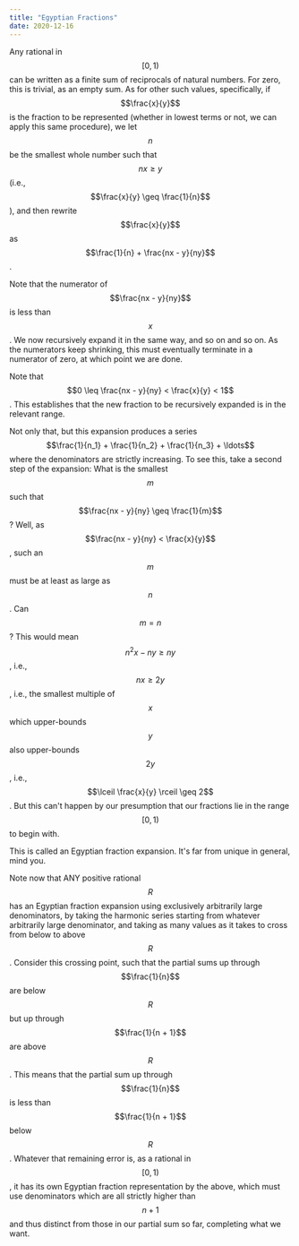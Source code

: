 ```yaml
---
title: "Egyptian Fractions"
date: 2020-12-16
---
```


Any rational in $$[0, 1)$$ can be written as a finite sum of reciprocals of natural numbers. For zero, this is trivial, as an empty sum. As for other such values, specifically, if $$\frac{x}{y}$$ is the fraction to be represented (whether in lowest terms or not, we can apply this same procedure), we let $$n$$ be the smallest whole number such that $$nx \geq y$$ (i.e., $$\frac{x}{y} \geq \frac{1}{n}$$), and then rewrite $$\frac{x}{y}$$ as $$\frac{1}{n} + \frac{nx - y}{ny}$$.

Note that the numerator of $$\frac{nx - y}{ny}$$ is less than $$x$$. We now recursively expand it in the same way, and so on and so on. As the numerators keep shrinking, this must eventually terminate in a numerator of zero, at which point we are done.

Note that $$0 \leq \frac{nx - y}{ny} < \frac{x}{y} < 1$$. This establishes that the new fraction to be recursively expanded is in the relevant range.

Not only that, but this expansion produces a series $$\frac{1}{n_1} + \frac{1}{n_2} + \frac{1}{n_3} + \ldots$$ where the denominators are strictly increasing. To see this, take a second step of the expansion: What is the smallest $$m$$ such that $$\frac{nx - y}{ny} \geq \frac{1}{m}$$? Well, as $$\frac{nx - y}{ny} < \frac{x}{y}$$, such an $$m$$ must be at least as large as $$n$$. Can $$m = n$$? This would mean $$n^2x - ny \geq ny$$, i.e., $$nx \geq 2y$$, i.e., the smallest multiple of $$x$$ which upper-bounds $$y$$ also upper-bounds $$2y$$, i.e., $$\lceil \frac{x}{y} \rceil \geq 2$$. But this can't happen by our presumption that our fractions lie in the range $$[0, 1)$$ to begin with.

This is called an Egyptian fraction expansion. It's far from unique in general, mind you.

Note now that ANY positive rational $$R$$ has an Egyptian fraction expansion using exclusively arbitrarily large denominators, by taking the harmonic series starting from whatever arbitrarily large denominator, and taking as many values as it takes to cross from below to above $$R$$. Consider this crossing point, such that the partial sums up through $$\frac{1}{n}$$ are below $$R$$ but up through $$\frac{1}{n + 1}$$ are above $$R$$. This means that the partial sum up through $$\frac{1}{n}$$ is less than $$\frac{1}{n + 1}$$ below $$R$$. Whatever that remaining error is, as a rational in $$[0, 1)$$, it has its own Egyptian fraction representation by the above, which must use denominators which are all strictly higher than $$n + 1$$ and thus distinct from those in our partial sum so far, completing what we want.